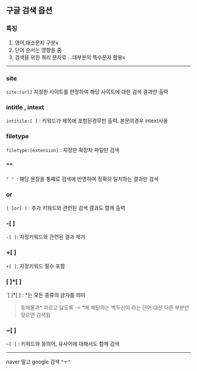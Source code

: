 ## 구글 검색 옵션

### 특징
1. 영어,대소문자 구분x
2. 단어 순서는 영향을 줌
3. 검색을 위한 쿼리 문자로 ...대부분의 특수문자 활용x
______________
### site
`site:[url]` 지정한 사이트를 한정하여 해당 사이트에 대한 검색 결과만 출력
### intitle , intext
`intitile:[ ]` : 키워드가 제목에 포험된경무만 출력. 본문의경우 intext사용
### filetype
`filetype:[extension]` : 지정한 확장자 파일만 검색
### ""
`" " `: 해당 문장을 통째로 검색에 반영하며 정확히 일치하는 결과만 검색
### or
`[ ]or[ ]` : 추가 키워드와 관련된 검색 결과도 함께 출력
### -[ ] 
`-[ ]`: 지정키워드와 관련된 결과 제거
### +[ ] 
`+[ ]`: 지정키워드 필수 포함
### [ ]*[ ]
`[ ]*[ ] : *는 모든 종류의 글자를 의미
> 동해물과* 마르고 닳도록 -> *에 해당하는 백두산이 라는 단어 대신 다른 부분만 맞으면 검색됨
### ~[ ]
`~[ ]` : 키워드와 동의어, 유사어에 대해서도 함께 검색
_________________
naver 말고 google 검색 ^ㅜ^
